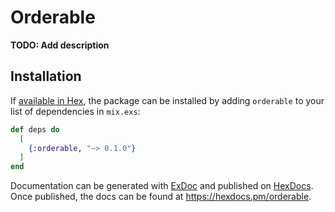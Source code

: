 # Orderable

**TODO: Add description**

## Installation

If [available in Hex](https://hex.pm/docs/publish), the package can be installed
by adding `orderable` to your list of dependencies in `mix.exs`:

```elixir
def deps do
  [
    {:orderable, "~> 0.1.0"}
  ]
end
```

Documentation can be generated with [ExDoc](https://github.com/elixir-lang/ex_doc)
and published on [HexDocs](https://hexdocs.pm). Once published, the docs can
be found at <https://hexdocs.pm/orderable>.

